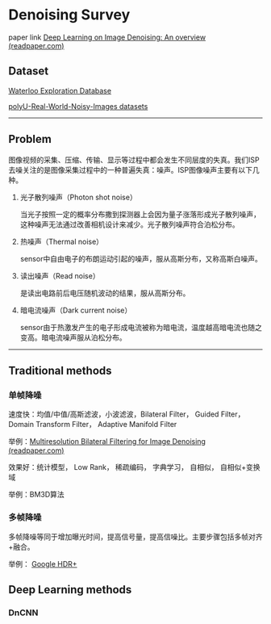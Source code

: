 # Denoising Survey

paper link [Deep Learning on Image Denoising: An overview (readpaper.com)](https://readpaper.com/paper/2998718015)

## Dataset

[ Waterloo Exploration Database](https://readpaper.com/paper/2556068545)

[ polyU-Real-World-Noisy-Images datasets](https://readpaper.com/paper/2795722336)

---

## Problem

图像视频的采集、压缩、传输、显示等过程中都会发生不同层度的失真。我们ISP去噪关注的是图像采集过程中的一种普遍失真：噪声。ISP图像噪声主要有以下几种。

1. 光子散列噪声（Photon shot noise）
   
   当光子按照一定的概率分布撒到探测器上会因为量子涨落形成光子散列噪声，这种噪声无法通过改善相机设计来减少。光子散列噪声符合泊松分布。

2. 热噪声（Thermal noise）
   
   sensor中自由电子的布朗运动引起的噪声，服从高斯分布，又称高斯白噪声。

3. 读出噪声（Read noise）
   
   是读出电路前后电压随机波动的结果，服从高斯分布。

4. 暗电流噪声（Dark current noise）
   
   sensor由于热激发产生的电子形成电流被称为暗电流，温度越高暗电流也随之变高。暗电流噪声服从泊松分布。

---

## Traditional methods

### 单帧降噪

速度快：均值/中值/高斯滤波，小波滤波，Bilateral Filter， Guided Filter， Domain Transform Filter， Adaptive Manifold Filter

举例：[Multiresolution Bilateral Filtering for Image Denoising (readpaper.com)](https://readpaper.com/paper/2100925004)

效果好：统计模型， Low Rank， 稀疏编码， 字典学习， 自相似， 自相似+变换域

举例：BM3D算法

### 多帧降噪

多帧降噪等同于增加曝光时间，提高信号量，提高信噪比。主要步骤包括多帧对齐+融合。

举例： [Google HDR+](https://readpaper.com/paper/2552290192)



## Deep Learning methods

### DnCNN


